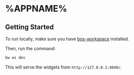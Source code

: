 # %APPNAME%

## Getting Started

To run locally, make sure you have [bos-workspace](https://github.com/sekaiking/bos-workspace) installed.

Then, run the command:

```bash
bw ws dev
```

This will serve the widgets from `http://127.0.0.1:4040/`.
